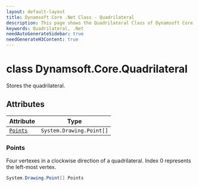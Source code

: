 ```yaml
---
layout: default-layout
title: Dynamsoft Core .Net Class - Quadrilateral
description: This page shows the Quadrilateral Class of Dynamsoft Core for .Net Language.
keywords: Quadrilateral, .Net
needAutoGenerateSidebar: true
needGenerateH3Content: true
---
```



# class Dynamsoft.Core.Quadrilateral
Stores the quadrilateral.  


## Attributes
  
| Attribute | Type |
|---------- | ---- |
| [`Points`](#points) | `System.Drawing.Point[]` |


### Points
Four vertexes in a clockwise direction of a quadrilateral. Index 0 represents the left-most vertex. 
```csharp
System.Drawing.Point[] Points
```



